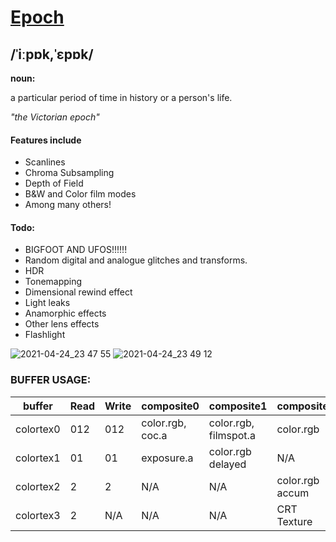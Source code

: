 # [Epoch](https://www.google.com/search?q=define+epoch)
## /ˈiːpɒk,ˈɛpɒk/
**noun:**

a particular period of time in history or a person's life.
	
*"the Victorian epoch"*

#### Features include
- Scanlines
- Chroma Subsampling
- Depth of Field
- B&W and Color film modes
- Among many others!

#### Todo:
- BIGFOOT AND UFOS!!!!!!
- Random digital and analogue glitches and transforms.
- HDR
- Tonemapping
- Dimensional rewind effect
- Light leaks
- Anamorphic effects
- Other lens effects
- Flashlight

![2021-04-24_23 47 55](https://user-images.githubusercontent.com/22845656/115974876-db9a6a80-a557-11eb-8b29-b5a40c35a700.png)
![2021-04-24_23 49 12](https://user-images.githubusercontent.com/22845656/115974863-c7566d80-a557-11eb-8d0f-ed69ce0e9405.png)

### BUFFER USAGE:

buffer|Read|Write|composite0|composite1|composite2
------|----|-----|----------|----------|----------
colortex0|012|012|color.rgb, coc.a|color.rgb, filmspot.a|color.rgb
colortex1|01|01|exposure.a|color.rgb delayed|N/A
colortex2|2|2|N/A|N/A|color.rgb accum
colortex3|2|N/A|N/A|N/A|CRT Texture